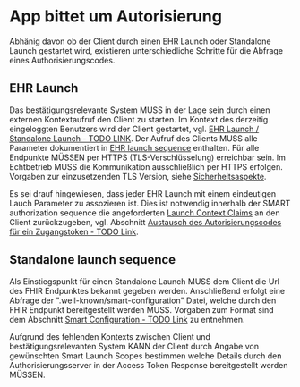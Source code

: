 # App bittet um Autorisierung

Abhänig davon ob der Client durch einen EHR Launch oder Standalone Launch gestartet wird, existieren unterschiedliche Schritte für die Abfrage eines Authorisierungscodes.

## EHR Launch

Das bestätigungsrelevante System MUSS in der Lage sein durch einen externen Kontextaufruf den Client zu starten. Im Kontext des derzeitig eingeloggten Benutzers wird der Client gestartet, vgl. [EHR Launch / Standalone Launch - TODO LINK](). Der Aufruf des Clients MUSS alle Parameter dokumentiert in [EHR launch sequence](http://build.fhir.org/ig/HL7/smart-app-launch/index.html#ehr-launch-sequence) enthalten. Für alle Endpunkte MÜSSEN per HTTPS (TLS-Verschlüsselung) erreichbar sein. Im Echtbetrieb MUSS die Kommunikation ausschließlich per HTTPS erfolgen. Vorgaben zur einzusetzenden TLS Version, siehe [Sicherheitsaspekte](https://simplifier.net/guide/ImplementierungsleitfadenISiK-Basismodul/UebergreifendeFestlegungenRest).

Es sei drauf hingewiesen, dass jeder EHR Launch mit einem eindeutigen Lauch Parameter zu assozieren ist. Dies ist notwendig innerhalb der SMART authorization sequence die angeforderten [Launch Context Claims](http://build.fhir.org/ig/HL7/smart-app-launch/scopes-and-launch-context.html#scopes-for-requesting-context-data) an den Client zurückzugeben, vgl. Abschnitt [Austausch des Autorisierungscodes für ein Zugangstoken - TODO Link]().

## Standalone launch sequence

Als Einstiegspunkt für einen Standalone Launch MUSS dem Client die Url des FHIR Endpunktes bekannt gegeben werden. Anschließend erfolgt eine Abfrage der ".well-known/smart-configuration" Datei, welche durch den FHIR Endpunkt bereitgestellt werden MUSS. Vorgaben zum Format sind dem Abschnitt [Smart Configuration - TODO Link]() zu entnehmen.

Aufgrund des fehlenden Kontexts zwischen Client und bestätigungsrelevanten System KANN der Client durch Angabe von gewünschten Smart Launch Scopes bestimmen welche Details durch den Authorisierungsserver in der Access Token Response bereitgestellt werden MÜSSEN.